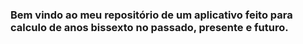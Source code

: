 <h3>Bem vindo ao meu repositório de um aplicativo feito para calculo de anos bissexto no passado, presente e futuro.</h3>
